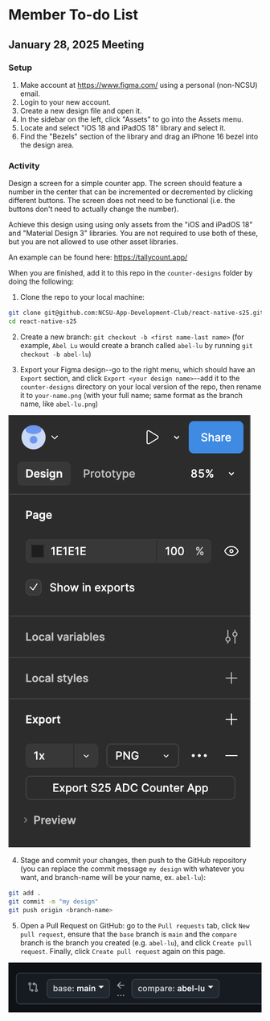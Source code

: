 # Member To-do List

## January 28, 2025 Meeting

### Setup

1. Make account at https://www.figma.com/ using a personal (non-NCSU) email.
2. Login to your new account.
3. Create a new design file and open it.
4. In the sidebar on the left, click "Assets" to go into the Assets menu.
5. Locate and select "iOS 18 and iPadOS 18" library and select it.
6. Find the "Bezels" section of the library and drag an iPhone 16 bezel into the design area.

### Activity

Design a screen for a simple counter app. The screen should feature a number in the center that can be incremented or decremented by clicking different buttons. The screen does not need to be functional (i.e. the buttons don't need to actually change the number).

Achieve this design using using only assets from the "iOS and iPadOS 18" and "Material Design 3" libraries. You are not required to use both of these, but you are not allowed to use other asset libraries.

An example can be found here: https://tallycount.app/

When you are finished, add it to this repo in the `counter-designs` folder by doing the following:

1. Clone the repo to your local machine:

```bash
git clone git@github.com:NCSU-App-Development-Club/react-native-s25.git
cd react-native-s25
```

2. Create a new branch: `git checkout -b <first name-last name>` (for example, `Abel Lu` would create a branch called `abel-lu` by running `git checkout -b abel-lu`)

3. Export your Figma design--go to the right menu, which should have an `Export` section, and click `Export <your design name>`--add it to the `counter-designs` directory on your local version of the repo, then rename it to `your-name.png` (with your full name; same format as the branch name, like `abel-lu.png`)

![figma export menu](assets/figma-export.png)

4. Stage and commit your changes, then push to the GitHub repository (you can replace the commit message `my design` with whatever you want, and branch-name will be your name, ex. `abel-lu`):

```bash
git add .
git commit -m "my design"
git push origin <branch-name>
```

5. Open a Pull Request on GitHub: go to the `Pull requests` tab, click `New pull request`, ensure that the `base` branch is `main` and the `compare` branch is the branch you created (e.g. `abel-lu`), and click `Create pull request`. Finally, click `Create pull request` again on this page.

![pull request creation example](assets/pull-request-ex.png)

